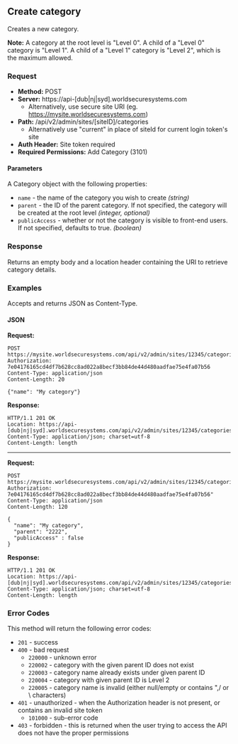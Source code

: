 ## Create category

Creates a new category.

**Note:** A category at the root level is "Level 0". A child of a "Level 0" category is "Level 1". A child of a "Level 1" category is "Level 2", which is the maximum allowed.

### Request

* **Method:** POST
* **Server:** https://api-[dub|nj|syd].worldsecuresystems.com
  * Alternatively, use secure site URI (eg. https://mysite.worldsecuresystems.com)
* **Path:** /api/v2/admin/sites/[siteID]/categories
	* Alternatively use "current" in place of siteId for current login token's site
* **Auth Header:** Site token required
* **Required Permissions:** Add Category (3101)

#### Parameters ####

A Category object with the following properties:

* `name` - the name of the category you wish to create *(string)*
* `parent` - the ID of the parent category. If not specified, the category will be created at the root level *(integer, optional)*
* `publicAccess` - whether or not the category is visible to front-end users. If not specified, defaults to true. *(boolean)*

### Response

Returns an empty body and a location header containing the URI to retrieve category details.

### Examples

Accepts and returns JSON as Content-Type.

#### JSON

**Request:**
~~~
POST https://mysite.worldsecuresystems.com/api/v2/admin/sites/12345/categories
Authorization: 7e04176165cd4df7b628cc8ad022a8becf3bb84de44d480aadfae75e4fa07b56
Content-Type: application/json
Content-Length: 20
 
{"name": "My category"}
~~~

**Response:**
~~~
HTTP/1.1 201 OK
Location: https://api-[dub|nj|syd].worldsecuresystems.com/api/v2/admin/sites/12345/categories/232323
Content-Type: application/json; charset=utf-8
Content-Length: length
~~~

---

**Request:**
~~~
POST https://mysite.worldsecuresystems.com/api/v2/admin/sites/12345/categories
Authorization: 7e04176165cd4df7b628cc8ad022a8becf3bb84de44d480aadfae75e4fa07b56"
Content-Type: application/json
Content-Length: 120
 
{
  "name": "My category",
  "parent": "2222",
  "publicAccess" : false
}
~~~

**Response:** 
~~~
HTTP/1.1 201 OK
Location: https://api-[dub|nj|syd].worldsecuresystems.com/api/v2/admin/sites/12345/categories/232323
Content-Type: application/json; charset=utf-8
Content-Length: length
~~~

### Error Codes

This method will return the following error codes:

* `201` - success
* `400` - bad request
	* `220000` - unknown error
	* `220002` - category with the given parent ID does not exist
	* `220003` - category name already exists under given parent ID
	* `220004` - category with given parent ID is Level 2
	* `220005` - category name is invalid (either null/empty or contains ",/ or \ characters)
* `401` - unauthorized - when the Authorization header is not present, or contains an invalid site token
	* `101000` - sub-error code
* `403` - forbidden - this is returned when the user trying to access the API does not have the proper permissions
